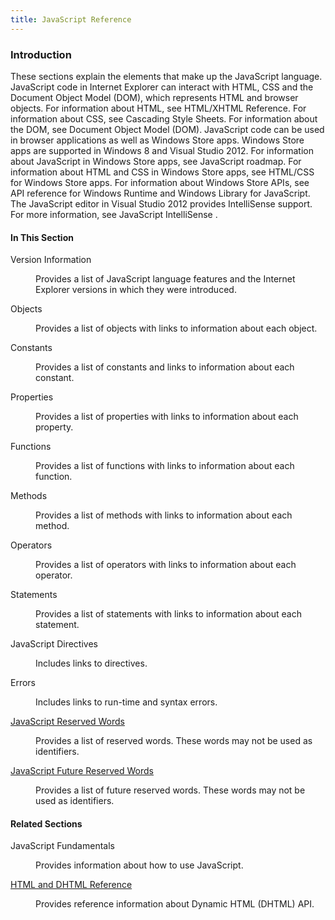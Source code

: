 ```yaml
---
title: JavaScript Reference
---
```


### Introduction 

 These sections explain the elements that make up the JavaScript language. JavaScript code in Internet Explorer can interact with HTML, CSS and the Document Object Model (DOM), which represents HTML
and browser objects. For information about HTML, see HTML/XHTML Reference. For information about CSS, see Cascading Style Sheets. For information about the DOM, see Document Object Model (DOM).
JavaScript code can be used in browser applications as well as Windows Store apps. Windows Store apps are supported in Windows 8 and Visual Studio 2012. For information about JavaScript in Windows
Store apps, see JavaScript roadmap. For information about HTML and CSS in Windows Store apps, see HTML/CSS for Windows Store apps. For information about Windows Store APIs, see API reference for
Windows Runtime and Windows Library for JavaScript. The JavaScript editor in Visual Studio 2012 provides IntelliSense support. For more information, see JavaScript IntelliSense .

#### In This Section 

<div id="inThisSectionSection" class="section" name="collapseableSection" style="">
  <dl class="authored">
    <dt>
      Version Information
    </dt>
    <dd>
      <p xmlns:util="util">
        Provides a list of JavaScript language features and the Internet Explorer versions in which they were introduced.
      </p>
    </dd>
    <dt>
      Objects
    </dt>
    <dd>
      <p xmlns:util="util">
        Provides a list of objects with links to information about each object.
      </p>
    </dd>
    <dt>
      Constants
    </dt>
    <dd>
      <p xmlns:util="util">
        Provides a list of constants and links to information about each constant.
      </p>
    </dd>
    <dt>
      Properties
    </dt>
    <dd>
      <p xmlns:util="util">
        Provides a list of properties with links to information about each property.
      </p>
    </dd>
    <dt>
      Functions
    </dt>
    <dd>
      <p xmlns:util="util">
        Provides a list of functions with links to information about each function.
      </p>
    </dd>
    <dt>
      Methods
    </dt>
    <dd>
      <p xmlns:util="util">
        Provides a list of methods with links to information about each method.
      </p>
    </dd>
    <dt>
      Operators
    </dt>
    <dd>
      <p xmlns:util="util">
        Provides a list of operators with links to information about each operator.
      </p>
    </dd>
    <dt>
      Statements
    </dt>
    <dd>
      <p xmlns:util="util">
        Provides a list of statements with links to information about each statement.
      </p>
    </dd>
    <dt>
      JavaScript Directives
    </dt>
    <dd>
      <p xmlns:util="util">
        Includes links to directives.
      </p>
    </dd>
    <dt>
      Errors
    </dt>
    <dd>
      <p xmlns:util="util">
        Includes links to run-time and syntax errors.
      </p>
    </dd>
    <dt>
      <span sdata="link" xmlns:util="util"><a href="ab2c246c-99c7-4594-b598-c91909653e09.htm">JavaScript Reserved Words</a></span>
    </dt>
    <dd>
      <p xmlns:util="util">
        Provides a list of reserved words. These words may not be used as identifiers.
      </p>
    </dd>
    <dt>
      <span sdata="link" xmlns:util="util"><a href="570de156-8e5c-413c-ac04-51120bdbb634.htm">JavaScript Future Reserved Words</a></span>
    </dt>
    <dd>
      <p xmlns:util="util">
        Provides a list of future reserved words. These words may not be used as identifiers.
      </p>
    </dd>
  </dl>
</div>

#### Related Sections 

<div id="relatedSectionsSection" class="section" name="collapseableSection" style="">
  <dl class="authored">
    <dt>
      <span sdata="link" xmlns:util="util">JavaScript Fundamentals</span>
    </dt>
    <dd>
      <p xmlns:util="util">
        Provides information about how to use JavaScript.
      </p>
    </dd>
    <dt>
      <a href="http://go.microsoft.com/fwlink/?LinkId=148095" xmlns:util="util">HTML and DHTML Reference</a>
    </dt>
    <dd>
      <p xmlns:util="util">
        Provides reference information about Dynamic HTML (DHTML) API.
      </p>
    </dd>
  </dl>
</div>

